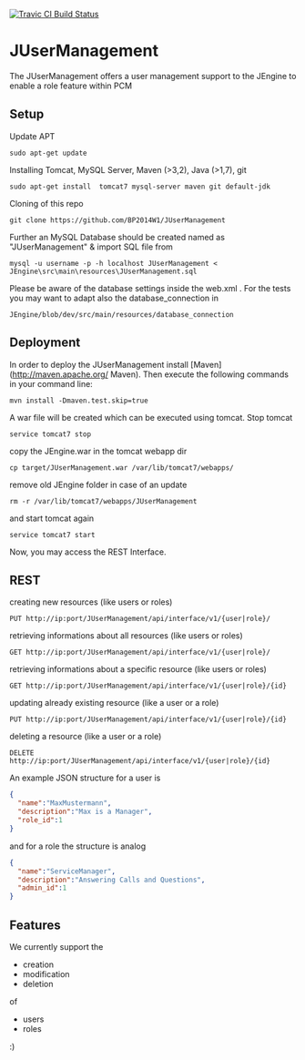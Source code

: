 [![Travic CI Build Status](https://travis-ci.org/BP2014W1/JUserManagement.svg?branch=dev)](https://travis-ci.org/BP2014W1/JUserManagement)

# JUserManagement
The JUserManagement offers a user management support to the JEngine to enable a role feature within PCM

## Setup

Update APT 

    sudo apt-get update

Installing Tomcat, MySQL Server, Maven (>3,2), Java (>1,7), git

    sudo apt-get install  tomcat7 mysql-server maven git default-jdk 

Cloning of this repo

    git clone https://github.com/BP2014W1/JUserManagement

Further an MySQL Database should be created named as "JUserManagement" & import SQL file from 

    mysql -u username -p -h localhost JUserManagement < JEngine\src\main\resources\JUserManagement.sql

Please be aware of the database settings inside the web.xml . For the tests you may want to adapt also the database_connection in

    JEngine/blob/dev/src/main/resources/database_connection


## Deployment

In order to deploy the JUserManagement install [Maven](http://maven.apache.org/ Maven).
Then execute the following commands in your command line:

    mvn install -Dmaven.test.skip=true

A war file will be created which can be executed using tomcat. Stop tomcat

    service tomcat7 stop

copy the JEngine.war in the tomcat webapp dir

    cp target/JUserManagement.war /var/lib/tomcat7/webapps/

remove old JEngine folder in case of an update

    rm -r /var/lib/tomcat7/webapps/JUserManagement

and start tomcat again

    service tomcat7 start

Now, you may access the REST Interface.


## REST
creating new resources (like users or roles)
```
PUT http://ip:port/JUserManagement/api/interface/v1/{user|role}/
```
retrieving informations about all resources (like users or roles)
```
GET http://ip:port/JUserManagement/api/interface/v1/{user|role}/
```
retrieving informations about a specific resource (like users or roles)
```
GET http://ip:port/JUserManagement/api/interface/v1/{user|role}/{id}
```
updating already existing resource (like a user or a role)
```
PUT http://ip:port/JUserManagement/api/interface/v1/{user|role}/{id}
```
deleting a resource (like a user or a role)
```
DELETE http://ip:port/JUserManagement/api/interface/v1/{user|role}/{id}
```
An example JSON structure for a user is
```json
{
  "name":"MaxMustermann",
  "description":"Max is a Manager",
  "role_id":1
}
```
and for a role the structure is analog
```json
{
  "name":"ServiceManager",
  "description":"Answering Calls and Questions",
  "admin_id":1
}
```

## Features
We currently support the
* creation
* modification
* deletion

of 

* users
* roles

:)
